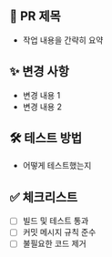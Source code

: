 ## 📌 PR 제목
- 작업 내용을 간략히 요약

## ✨ 변경 사항
- 변경 내용 1
- 변경 내용 2

## 🛠️ 테스트 방법
- 어떻게 테스트했는지

## ✅ 체크리스트
- [ ] 빌드 및 테스트 통과
- [ ] 커밋 메시지 규칙 준수
- [ ] 불필요한 코드 제거
